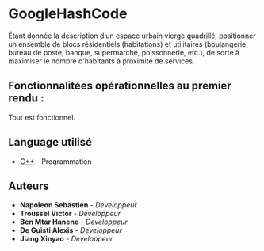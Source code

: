 # GoogleHashCode

Étant donnée la description d’un espace urbain vierge quadrillé, positionner
un ensemble de blocs résidentiels (habitations) et utilitaires (boulangerie,
bureau de poste, banque, supermarché, poissonnerie, etc.), de sorte à
maximiser le nombre d’habitants à proximité de services.

## Fonctionnalitées opérationnelles au premier rendu :

Tout est fonctionnel.

## Language utilisé

* [C++](https://fr.wikipuedia.org/wiki/C%2B%2B) - Programmation

## Auteurs

* **Napoleon Sebastien** - *Developpeur* 
* **Troussel Victor** - *Developpeur* 
* **Ben Mtar Hanene** - *Developpeur* 
* **De Guisti Alexis** - *Developpeur* 
* **Jiang Xinyao** - *Developpeur* 



